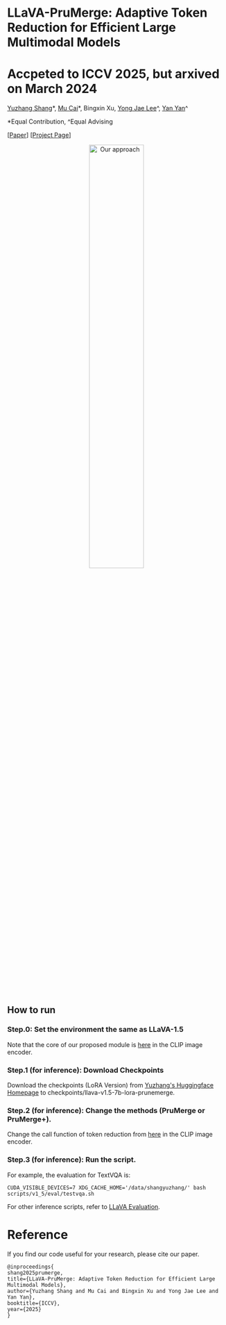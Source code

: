 # LLaVA-PruMerge: Adaptive Token Reduction for Efficient Large Multimodal Models
# Accpeted to ICCV 2025, but arxived on March 2024

[Yuzhang Shang](https://42shawn.github.io/)\*, [Mu Cai](https://pages.cs.wisc.edu/~mucai/)\*, Bingxin Xu, [Yong Jae Lee](https://pages.cs.wisc.edu/~yongjaelee/)^, [Yan Yan](https://tomyan555.github.io/)^

\*Equal Contribution, ^Equal Advising

[[Paper](https://arxiv.org/abs/2403.15388)] [[Project Page](https://llava-prumerge.github.io/)]

<div align="center">
  <img src="https://llava-prumerge.github.io/images/architecture.png" alt="Our approach" width="50%">
</div>


## How to run
### Step.0: Set the environment the same as LLaVA-1.5
Note that the core of our proposed module is [here](https://github.com/42Shawn/LLaVA-PruMerge/blob/main/llava/model/multimodal_encoder/clip_encoder.py#L85) in the CLIP image encoder.  
### Step.1 (for inference): Download Checkpoints
Download the checkpoints (LoRA Version) from [Yuzhang's Huggingface Homepage](https://huggingface.co/yuzhang) to checkpoints/llava-v1.5-7b-lora-prunemerge.

### Step.2 (for inference): Change the methods (PruMerge or PruMerge+).
Change the call function of token reduction from [here](https://github.com/42Shawn/LLaVA-PruMerge/blob/main/llava/model/multimodal_encoder/clip_encoder.py#L295) in the CLIP image encoder. 

### Step.3 (for inference): Run the script.
For example, the evaluation for TextVQA is:
```shell
CUDA_VISIBLE_DEVICES=7 XDG_CACHE_HOME='/data/shangyuzhang/' bash scripts/v1_5/eval/testvqa.sh
```

For other inference scripts, refer to [LLaVA Evaluation](https://github.com/haotian-liu/LLaVA/blob/main/docs/Evaluation.md).

# Reference
If you find our code useful for your research, please cite our paper.
```
@inproceedings{
shang2025prumerge,
title={LLaVA-PruMerge: Adaptive Token Reduction for Efficient Large Multimodal Models},
author={Yuzhang Shang and Mu Cai and Bingxin Xu and Yong Jae Lee and Yan Yan},
booktitle={ICCV},
year={2025}
}
```
